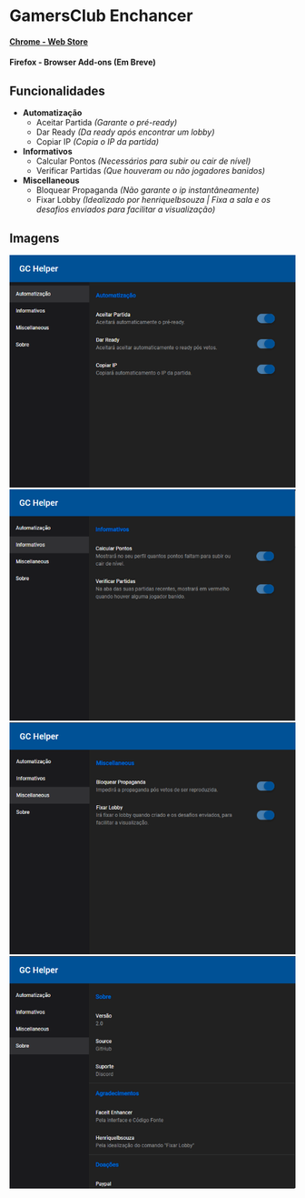 # GamersClub Enchancer
#### [Chrome - Web Store](https://chrome.google.com/webstore/detail/gc-helper/ohbhdoglpgeaibbfgifbcknnhcmdnidg)
#### Firefox - Browser Add-ons (Em Breve)

## **Funcionalidades**
- **Automatização**
    - Aceitar Partida *(Garante o pré-ready)*
    - Dar Ready *(Da ready após encontrar um lobby)*
    - Copiar IP *(Copia o IP da partida)*
- **Informativos**
    - Calcular Pontos *(Necessários para subir ou cair de nível)*
    - Verificar Partidas *(Que houveram ou não jogadores banidos)*
- **Miscellaneous**
    - Bloquear Propaganda *(Não garante o ip instantâneamente)*
    - Fixar Lobby *(Idealizado por henriquelbsouza | Fixa a sala e os desafios enviados para facilitar a visualização)*

## **Imagens**
![](.\img\1.png)
![](.\img\2.png)
![](.\img\3.png)
![](.\img\4.png)